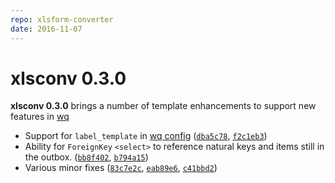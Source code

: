 ```yaml
---
repo: xlsform-converter
date: 2016-11-07
---
```


# xlsconv 0.3.0

**xlsconv 0.3.0** brings a number of template enhancements to support new features in [wq](../index.md)
- Support for `label_template` in [wq config](../config.md) ([`dba5c78`](https://github.com/wq/xlsform-converter/commit/dba5c78), [`f2c1eb3`](https://github.com/wq/xlsform-converter/commit/f2c1eb3))
- Ability for `ForeignKey` `<select>` to reference natural keys and items still in the outbox. ([`bb8f402`](https://github.com/wq/xlsform-converter/commit/bb8f402), [`b794a15`](https://github.com/wq/xlsform-converter/commit/b794a15))
- Various minor fixes ([`83c7e2c`](https://github.com/wq/xlsform-converter/commit/83c7e2c), [`eab89e6`](https://github.com/wq/xlsform-converter/commit/eab89e6), [`c41bbd2`](https://github.com/wq/xlsform-converter/commit/c41bbd2))
